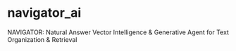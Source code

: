 # navigator_ai
NAVIGATOR: Natural Answer Vector Intelligence &amp; Generative Agent for Text Organization &amp; Retrieval 
